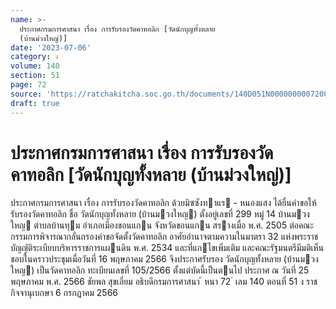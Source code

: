 ```yaml
---
name: >-
  ประกาศกรมการศาสนา เรื่อง การรับรองวัดคาทอลิก [วัดนักบุญทั้งหลาย
  (บ้านม่วงใหญ่)]
date: '2023-07-06'
category: ง
volume: 140
section: 51
page: 72
source: 'https://ratchakitcha.soc.go.th/documents/140D051N0000000007200.pdf'
draft: true
---
```


# ประกาศกรมการศาสนา เรื่อง การรับรองวัดคาทอลิก [วัดนักบุญทั้งหลาย (บ้านม่วงใหญ่)]

ประกาศกรมการศาสนา เรื่อง การรับรองวัดคาทอลิก ด้วยมิซซังทาแร - หนองแสง ได้ยื่นคําขอให้รับรองวัดคาทอลิก ชื่อ วัดนักบุญทั้งหลาย (บ้านมวงใหญ) ตั้งอยู่เลขที่ 299 หมู่ 14 บ้านมวงใหญ ตําบลบ้านทุม อําเภอเมืองขอนแกน จังหวัดขอนแกน สรางเมื่อ พ.ศ. 2505 ต่อคณะกรรมการพิจารณากลั่นกรองคําขอจัดตั้งวัดคาทอลิก อาศัยอํานาจตามความในมาตรา 32 แห่งพระราชบัญญัติระเบียบบริหารราชการแผนดิน พ.ศ. 2534 และที่แกไขเพิ่มเติม และคณะรัฐมนตรีมีมติเห็นชอบในคราวประชุมเมื่อวันที่ 16 พฤษภาคม 2566 จึงประกาศรับรอง วัดนักบุญทั้งหลาย (บ้านมวงใหญ) เป็นวัดคาทอลิก ทะเบียนเลขที่ 105/2566 ตั้งแต่บัดนี้เป็นตนไป ประกาศ ณ วันที่ 25 พฤษภาคม พ.ศ. 2566 ชัยพล สุขเอี่ยม อธิบดีกรมการศาสนา ้ หนา 72 ่ เลม 140 ตอนที่ 51 ง ราชกิจจานุเบกษา 6 กรกฎาคม 2566
